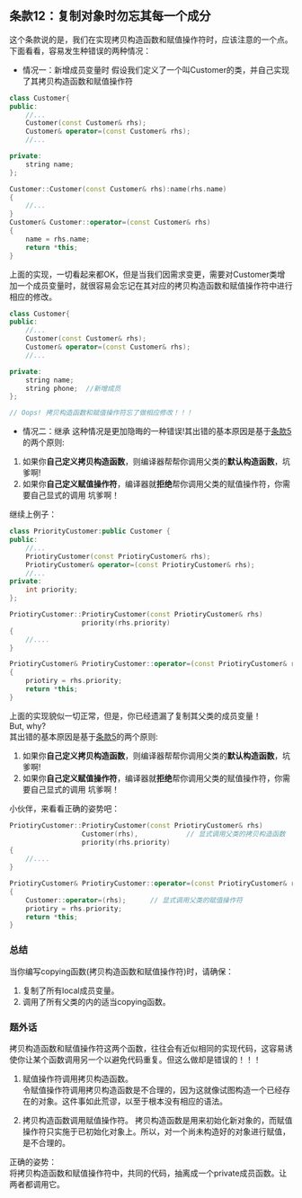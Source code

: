 ## 条款12：复制对象时勿忘其每一个成分
这个条款说的是，我们在实现拷贝构造函数和赋值操作符时，应该注意的一个点。  
下面看看，容易发生种错误的两种情况：  

* 情况一：新增成员变量时
假设我们定义了一个叫Customer的类，并自己实现了其拷贝构造函数和赋值操作符
```cpp
class Customer{
public:
    //...
    Customer(const Customer& rhs);
    Customer& operator=(const Customer& rhs);
    //...

private:
    string name;
};

Customer::Customer(const Customer& rhs):name(rhs.name)
{
    //...
}
Customer& Customer::operator=(const Customer& rhs)
{
    name = rhs.name;
    return *this;
}
```
上面的实现，一切看起来都OK，但是当我们因需求变更，需要对Customer类增加一个成员变量时，就很容易会忘记在其对应的拷贝构造函数和赋值操作符中进行相应的修改。  
```cpp
class Customer{
public:
    //...
    Customer(const Customer& rhs);
    Customer& operator=(const Customer& rhs);
    //...

private:
    string name;
    string phone;  //新增成员 
};

// Oops! 拷贝构造函数和赋值操作符忘了做相应修改！！！
```

* 情况二：继承 
这种情况是更加隐晦的一种错误!其出错的基本原因是基于[条款5](https://github.com/cjdao/EffectiveCpp/blob/master/part2/item05.md)的两个原则:  
1. 如果你**自己定义拷贝构造函数**，则编译器帮帮你调用父类的**默认构造函数**，坑爹啊!  
2. 如果你**自己定义赋值操作符**，编译器就**拒绝**帮你调用父类的赋值操作符，你需要自己显式的调用 坑爹啊！
 
继续上例子：  
```cpp
class PriorityCustomer:public Customer {
public:
    //...
    PriotiryCustomer(const PriotiryCustomer& rhs);
    PriotiryCustomer& operator=(const PriotiryCustomer& rhs);
    //...
private:
    int priority;
};

PriotiryCustomer::PriotiryCustomer(const PriotiryCustomer& rhs)
                  priority(rhs.priority)
{
    //....
}

PriotiryCustomer& PriotiryCustomer::operator=(const PriotiryCustomer& rhs)
{
    priotiry = rhs.priority; 
    return *this;
}
```
上面的实现貌似一切正常，但是，你已经遗漏了复制其父类的成员变量！  
But, why?  
其出错的基本原因是基于[条款5]()的两个原则:  
1. 如果你**自己定义拷贝构造函数**，则编译器帮帮你调用父类的**默认构造函数**，坑爹啊!  
2. 如果你**自己定义赋值操作符**，编译器就**拒绝**帮你调用父类的赋值操作符，你需要自己显式的调用 坑爹啊！

小伙伴，来看看正确的姿势吧：  
```cpp
PriotiryCustomer::PriotiryCustomer(const PriotiryCustomer& rhs)
                  Customer(rhs),            // 显式调用父类的拷贝构造函数
                  priority(rhs.priority)
{
    //....
}

PriotiryCustomer& PriotiryCustomer::operator=(const PriotiryCustomer& rhs)
{
    Customer::operator=(rhs);      // 显式调用父类的赋值操作符
    priotiry = rhs.priority; 
    return *this;
}
```

### 总结
当你编写copying函数(拷贝构造函数和赋值操作符)时，请确保：  
1. 复制了所有local成员变量。
2. 调用了所有父类的内的适当copying函数。


### 题外话
拷贝构造函数和赋值操作符这两个函数，往往会有近似相同的实现代码，这容易诱使你让某个函数调用另一个以避免代码重复。但这么做却是错误的！！！

1. 赋值操作符调用拷贝构造函数。  
令赋值操作符调用拷贝构造函数是不合理的，因为这就像试图构造一个已经存在的对象。这件事如此荒谬，以至于根本没有相应的语法。

2. 拷贝构造函数调用赋值操作符。
拷贝构造函数是用来初始化新对象的，而赋值操作符只实施于已初始化对象上。所以，对一个尚未构造好的对象进行赋值，是不合理的。

正确的姿势：  
将拷贝构造函数和赋值操作符中，共同的代码，抽离成一个private成员函数。让两者都调用它。

